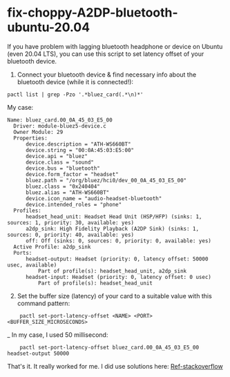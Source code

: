 # fix-choppy-A2DP-bluetooth-ubuntu-20.04
If you have problem with lagging bluetooth headphone or device on Ubuntu (even 20.04 LTS), you can use this script to set latency offset of your bluetooth device.
1. Connect your bluetooth device & find necessary info about the bluetooth device (while it is connected!):
```
pactl list | grep -Pzo '.*bluez_card(.*\n)*'
```
My case:
  ```
  Name: bluez_card.00_0A_45_03_E5_00
	Driver: module-bluez5-device.c
	Owner Module: 29
	Properties:
		device.description = "ATH-WS660BT"
		device.string = "00:0A:45:03:E5:00"
		device.api = "bluez"
		device.class = "sound"
		device.bus = "bluetooth"
		device.form_factor = "headset"
		bluez.path = "/org/bluez/hci0/dev_00_0A_45_03_E5_00"
		bluez.class = "0x240404"
		bluez.alias = "ATH-WS660BT"
		device.icon_name = "audio-headset-bluetooth"
		device.intended_roles = "phone"
	Profiles:
		headset_head_unit: Headset Head Unit (HSP/HFP) (sinks: 1, sources: 1, priority: 30, available: yes)
		a2dp_sink: High Fidelity Playback (A2DP Sink) (sinks: 1, sources: 0, priority: 40, available: yes)
		off: Off (sinks: 0, sources: 0, priority: 0, available: yes)
	Active Profile: a2dp_sink
	Ports:
		headset-output: Headset (priority: 0, latency offset: 50000 usec, available)
			Part of profile(s): headset_head_unit, a2dp_sink
		headset-input: Headset (priority: 0, latency offset: 0 usec)
			Part of profile(s): headset_head_unit
  ```
  2. Set the buffer size (latency) of your card to a suitable value with this command pattern:
```
	pactl set-port-latency-offset <NAME> <PORT> <BUFFER_SIZE_MICROSECONDS>
```
_ In my case, I used 50 millisecond: 
```
	pactl set-port-latency-offset bluez_card.00_0A_45_03_E5_00 headset-output 50000
```

That's it. It really worked for me.
I did use solutions here:
[Ref-stackoverflow](thttps://askubuntu.com/questions/475987/a2dp-on-pulseaudio-terrible-choppy-skipping-audio/1207648#1207648?newreg=8db7e525c0e04228872dcd9da8987798)
